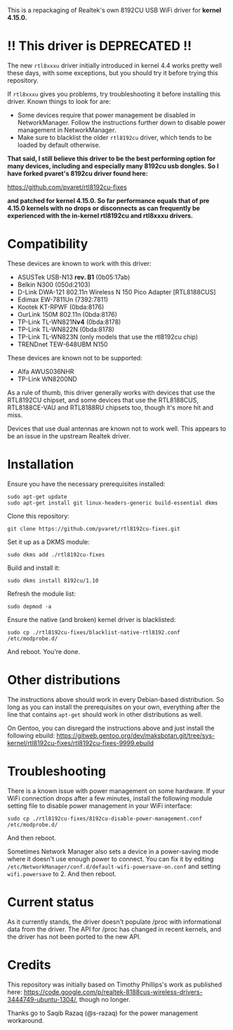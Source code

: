 This is a repackaging of Realtek's own 8192CU USB WiFi driver for **kernel 4.15.0.**

!! This driver is DEPRECATED !!
===============================

The new `rtl8xxxu` driver initially introduced in kernel 4.4 works pretty well these days, with some exceptions, but you should try it before trying this repository.

If `rtl8xxxu` gives you problems, try troubleshooting it before installing this driver. Known things to look for are:
  - Some devices require that power management be disabled in NetworkManager. Follow the instructions further down to disable power management in NetworkManager.
  - Make sure to blacklist the older `rtl8192cu` driver, which tends to be loaded by default otherwise.

**That said, I still believe this driver to be the best performing option for many devices, including and especially many 8192cu usb dongles.  So I have forked pvaret's 8192cu driver found here:**

https://github.com/pvaret/rtl8192cu-fixes

**and patched for kernel 4.15.0.  So far performance equals that of pre 4.15.0 kernels with no drops or disconnects as can frequently be experienced with the in-kernel rtl8192cu and rtl8xxxu drivers.**


Compatibility
=============

These devices are known to work with this driver:
- ASUSTek USB-N13 **rev. B1** (0b05:17ab)
- Belkin N300 (050d:2103)
- D-Link DWA-121 802.11n Wireless N 150 Pico Adapter [RTL8188CUS]
- Edimax EW-7811Un (7392:7811)
- Kootek KT-RPWF (0bda:8176)
- OurLink 150M 802.11n (0bda:8176)
- TP-Link TL-WN821N**v4** (0bda:8178)
- TP-Link TL-WN822N (0bda:8178)
- TP-Link TL-WN823N (only models that use the rtl8192cu chip)
- TRENDnet TEW-648UBM N150

These devices are known not to be supported:
- Alfa AWUS036NHR
- TP-Link WN8200ND

As a rule of thumb, this driver generally works with devices that use the RTL8192CU chipset, and some devices that use the RTL8188CUS, RTL8188CE-VAU and RTL8188RU chipsets too, though it's more hit and miss.

Devices that use dual antennas are known not to work well. This appears to be an issue in the upstream Realtek driver.

Installation
============

Ensure you have the necessary prerequisites installed:

    sudo apt-get update
    sudo apt-get install git linux-headers-generic build-essential dkms

Clone this repository:

    git clone https://github.com/pvaret/rtl8192cu-fixes.git

Set it up as a DKMS module:

    sudo dkms add ./rtl8192cu-fixes

Build and install it:

    sudo dkms install 8192cu/1.10

Refresh the module list:

    sudo depmod -a

Ensure the native (and broken) kernel driver is blacklisted:

    sudo cp ./rtl8192cu-fixes/blacklist-native-rtl8192.conf /etc/modprobe.d/

And reboot. You're done.

Other distributions
===================

The instructions above should work in every Debian-based distribution. So long as you can install the prerequisites on your own, everything after the line that contains `apt-get` should work in other distributions as well.

On Gentoo, you can disregard the instructions above and just install the following ebuild: https://gitweb.gentoo.org/dev/maksbotan.git/tree/sys-kernel/rtl8192cu-fixes/rtl8192cu-fixes-9999.ebuild

Troubleshooting
===============

There is a known issue with power management on some hardware. If your WiFi connection drops after a few minutes, install the following module setting file to disable power management in your WiFi interface:

    sudo cp ./rtl8192cu-fixes/8192cu-disable-power-management.conf /etc/modprobe.d/

And then reboot.

Sometimes Network Manager also sets a device in a power-saving mode where it doesn't use enough power to connect. You can fix it by editing `/etc/NetworkManager/conf.d/default-wifi-powersave-on.conf` and setting `wifi.powersave` to 2. And then reboot.

Current status
==============

As it currently stands, the driver doesn't populate /proc with informational data from the driver. The API for /proc has changed in recent kernels, and the driver has not been ported to the new API.

Credits
=======

This repository was initially based on Timothy Phillips's work as published here: https://code.google.com/p/realtek-8188cus-wireless-drivers-3444749-ubuntu-1304/, though no longer.

Thanks go to Saqib Razaq (@s-razaq) for the power management workaround.
